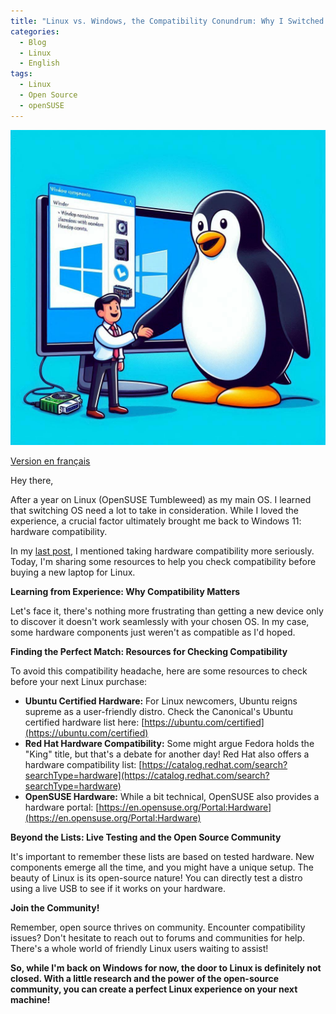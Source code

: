 ```yaml
---
title: "Linux vs. Windows, the Compatibility Conundrum: Why I Switched Back from Linux (and How to Avoid It)"
categories:
  - Blog
  - Linux
  - English
tags:
  - Linux
  - Open Source
  - openSUSE
---
```


![Post_Banner](/assets/images/linux-windows.jpg "Linux-Windows")

[Version en français](https://christian80gabi.github.io/blog/blog/linux/fran%C3%A7ais/linux-vs-windows-the-compatibility-conundrum-fr/)

Hey there,

After a year on Linux (OpenSUSE Tumbleweed) as my main OS. I learned that switching OS need a lot to take in consideration.  While I loved the experience,  a crucial factor ultimately brought me back to Windows 11: hardware compatibility. 

In my [last post](https://christian80gabi.github.io/blog/blog/linux/english/my-year-with-linux/), I mentioned taking hardware compatibility more seriously.  Today, I'm sharing some resources to help you check compatibility before buying a new laptop for Linux. 

**Learning from Experience: Why Compatibility Matters**

Let's face it, there's nothing more frustrating than getting a new device only to discover it doesn't work seamlessly with your chosen OS.  In my case, some hardware components just weren't as compatible as I'd hoped. 

**Finding the Perfect Match: Resources for Checking Compatibility**

To avoid this compatibility headache, here are some resources to check before your next Linux purchase:

* **Ubuntu Certified Hardware:**  For Linux newcomers, Ubuntu reigns supreme as a user-friendly distro. Check the Canonical's Ubuntu certified hardware list here: [https://ubuntu.com/certified](https://ubuntu.com/certified) 
* **Red Hat Hardware Compatibility:**  Some might argue Fedora holds the "King" title, but that's a debate for another day!  Red Hat also offers a hardware compatibility list: [https://catalog.redhat.com/search?searchType=hardware](https://catalog.redhat.com/search?searchType=hardware)
* **OpenSUSE Hardware:**  While a bit technical, OpenSUSE also provides a hardware portal: [https://en.opensuse.org/Portal:Hardware](https://en.opensuse.org/Portal:Hardware)

**Beyond the Lists: Live Testing and the Open Source Community**

It's important to remember these lists are based on tested hardware.  New components emerge all the time, and you might have a unique setup.   The beauty of Linux is its open-source nature!  You can directly test a distro using a live USB to see if it works on your hardware. 

**Join the Community!**

Remember, open source thrives on community. Encounter compatibility issues? Don't hesitate to reach out to forums and communities for help.  There's a whole world of friendly Linux users waiting to assist!

**So, while I'm back on Windows for now, the door to Linux is definitely not closed.  With a little research and the power of the open-source community, you can create a perfect Linux experience on your next machine!**

